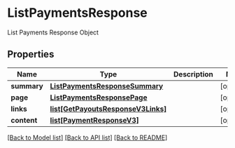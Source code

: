 # ListPaymentsResponse

List Payments Response Object
## Properties
Name | Type | Description | Notes
------------ | ------------- | ------------- | -------------
**summary** | [**ListPaymentsResponseSummary**](ListPaymentsResponseSummary.md) |  | [optional] 
**page** | [**ListPaymentsResponsePage**](ListPaymentsResponsePage.md) |  | [optional] 
**links** | [**list[GetPayoutsResponseV3Links]**](GetPayoutsResponseV3Links.md) |  | [optional] 
**content** | [**list[PaymentResponseV3]**](PaymentResponseV3.md) |  | [optional] 

[[Back to Model list]](../README.md#documentation-for-models) [[Back to API list]](../README.md#documentation-for-api-endpoints) [[Back to README]](../README.md)


